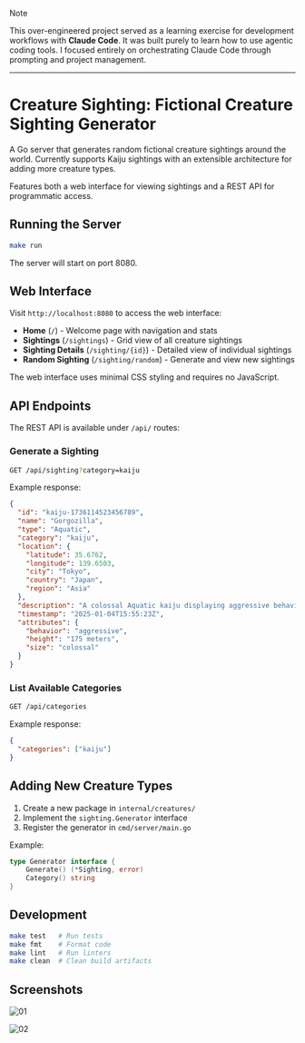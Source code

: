 > [!NOTE]
> This over-engineered project served as a learning exercise for development workflows with **Claude Code**. It was built purely to learn how to use agentic coding tools. I focused entirely on orchestrating Claude Code through prompting and project management.

---

# Creature Sighting: Fictional Creature Sighting Generator

A Go server that generates random fictional creature sightings around the world. Currently supports Kaiju sightings with an extensible architecture for adding more creature types.

Features both a web interface for viewing sightings and a REST API for programmatic access.

## Running the Server

```bash
make run
```

The server will start on port 8080.

## Web Interface

Visit `http://localhost:8080` to access the web interface:

- **Home** (`/`) - Welcome page with navigation and stats
- **Sightings** (`/sightings`) - Grid view of all creature sightings
- **Sighting Details** (`/sighting/{id}`) - Detailed view of individual sightings
- **Random Sighting** (`/sighting/random`) - Generate and view new sightings

The web interface uses minimal CSS styling and requires no JavaScript.

## API Endpoints

The REST API is available under `/api/` routes:

### Generate a Sighting
```bash
GET /api/sighting?category=kaiju
```

Example response:
```json
{
  "id": "kaiju-1736114523456789",
  "name": "Gorgozilla",
  "type": "Aquatic",
  "category": "kaiju",
  "location": {
    "latitude": 35.6762,
    "longitude": 139.6503,
    "city": "Tokyo",
    "country": "Japan",
    "region": "Asia"
  },
  "description": "A colossal Aquatic kaiju displaying aggressive behavior",
  "timestamp": "2025-01-04T15:55:23Z",
  "attributes": {
    "behavior": "aggressive",
    "height": "175 meters",
    "size": "colossal"
  }
}
```

### List Available Categories
```bash
GET /api/categories
```

Example response:
```json
{
  "categories": ["kaiju"]
}
```

## Adding New Creature Types

1. Create a new package in `internal/creatures/`
2. Implement the `sighting.Generator` interface
3. Register the generator in `cmd/server/main.go`

Example:
```go
type Generator interface {
    Generate() (*Sighting, error)
    Category() string
}
```

## Development

```bash
make test   # Run tests
make fmt    # Format code
make lint   # Run linters
make clean  # Clean build artifacts
```

## Screenshots

![01](https://github.com/user-attachments/assets/bed45f93-c74e-4630-92ad-c40fdeb88b39)


![02](https://github.com/user-attachments/assets/a61b850e-64f4-4da7-915c-318d94ddcc86)


